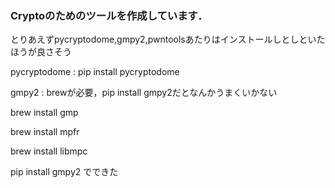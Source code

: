 ### Cryptoのためのツールを作成しています．

とりあえずpycryptodome,gmpy2,pwntoolsあたりはインストールしとしといたほうが良さそう

pycryptodome : pip install pycryptodome

gmpy2 : brewが必要，pip install gmpy2だとなんかうまくいかない

brew install gmp

brew install mpfr

brew install libmpc

pip install gmpy2
でできた

